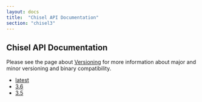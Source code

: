 ```yaml
---
layout: docs
title:  "Chisel API Documentation"
section: "chisel3"
---
```


## Chisel API Documentation

Please see the page about [Versioning](../chisel3/docs/appendix/versioning.html) for more information about major and minor versioning and binary compatibility.

* [latest](latest)
* [3.6](3.6/)
* [3.5](3.5/)
